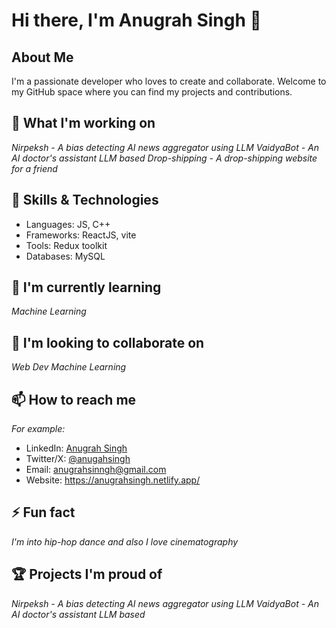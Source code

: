 # Hi there, I'm Anugrah Singh 👋

## About Me
I'm a passionate developer who loves to create and collaborate. Welcome to my GitHub space where you can find my projects and contributions.

## 🔭 What I'm working on
*Nirpeksh - A bias detecting AI news aggregator using LLM*
*VaidyaBot - An AI doctor's assistant LLM based*
*Drop-shipping - A drop-shipping website for a friend*

## 💼 Skills & Technologies
- Languages: JS, C++
- Frameworks: ReactJS, vite
- Tools: Redux toolkit
- Databases: MySQL

## 🌱 I'm currently learning
*Machine Learning*

## 👯 I'm looking to collaborate on
*Web Dev*
*Machine Learning*

## 📫 How to reach me
*For example:*
- LinkedIn: [Anugrah Singh](https://www.linkedin.com/in/anugrah-singh-a04b18356/)
- Twitter/X: [@anugahsingh](https://x.com/anugahsingh)
- Email: anugrahsinngh@gmail.com
- Website: https://anugrahsingh.netlify.app/

## ⚡ Fun fact
*I'm into hip-hop dance and also I love cinematography*

## 🏆 Projects I'm proud of
*Nirpeksh - A bias detecting AI news aggregator using LLM*
*VaidyaBot - An AI doctor's assistant LLM based*

